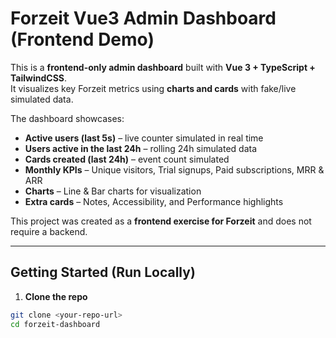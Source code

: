 # Forzeit Vue3 Admin Dashboard (Frontend Demo)

This is a **frontend-only admin dashboard** built with **Vue 3 + TypeScript + TailwindCSS**.  
It visualizes key Forzeit metrics using **charts and cards** with fake/live simulated data.

The dashboard showcases:

- **Active users (last 5s)** – live counter simulated in real time
- **Users active in the last 24h** – rolling 24h simulated data
- **Cards created (last 24h)** – event count simulated
- **Monthly KPIs** – Unique visitors, Trial signups, Paid subscriptions, MRR & ARR
- **Charts** – Line & Bar charts for visualization
- **Extra cards** – Notes, Accessibility, and Performance highlights

This project was created as a **frontend exercise for Forzeit** and does not require a backend.

---

## Getting Started (Run Locally)

1. **Clone the repo**

```bash
git clone <your-repo-url>
cd forzeit-dashboard
```
